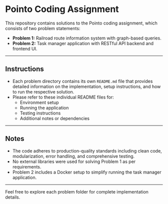 # Pointo Coding Assignment

This repository contains solutions to the Pointo coding assignment, which consists of two problem statements:

- **Problem 1:** Railroad route information system with graph-based queries.
- **Problem 2:** Task manager application with RESTful API backend and frontend UI.

---

## Instructions

- Each problem directory contains its own `README.md` file that provides detailed information on the implementation, setup instructions, and how to run the respective solution.
- Please refer to these individual README files for:
  - Environment setup
  - Running the application
  - Testing instructions
  - Additional notes or dependencies

---

## Notes

- The code adheres to production-quality standards including clean code, modularization, error handling, and comprehensive testing.
- No external libraries were used for solving Problem 1 as per requirements.
- Problem 2 includes a Docker setup to simplify running the task manager application.

---

Feel free to explore each problem folder for complete implementation details.